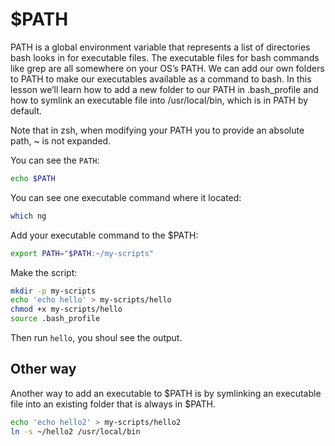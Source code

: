 # $PATH

PATH is a global environment variable that represents a list of directories bash looks in for executable files. The executable files for bash commands like grep are all somewhere on your OS’s PATH. We can add our own folders to PATH to make our executables available as a command to bash. In this lesson we’ll learn how to add a new folder to our PATH in .bash_profile and how to symlink an executable file into /usr/local/bin, which is in PATH by default.

Note that in zsh, when modifying your PATH you to provide an absolute path, ~ is not expanded.

You can see the `PATH`:

```bash
echo $PATH
```

You can see one executable command where it located:

```bash
which ng
```

Add your executable command to the $PATH:

```bash
export PATH="$PATH:~/my-scripts"
```

Make the script:

```bash
mkdir -p my-scripts
echo 'echo hello' > my-scripts/hello
chmod +x my-scripts/hello
source .bash_profile
```

Then run `hello`, you shoul see the output.

## Other way

Another way to add an executable to $PATH is by symlinking an executable file into an existing folder that is always in $PATH.

```bash
echo 'echo hello2' > my-scripts/hello2
ln -s ~/hello2 /usr/local/bin
```